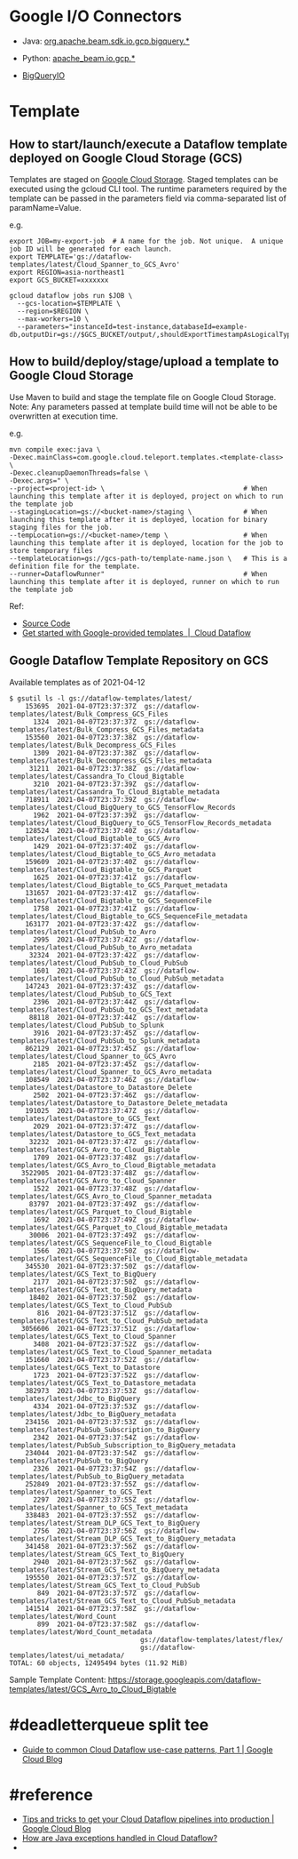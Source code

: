 # Google I/O Connectors

- Java: [org.apache.beam.sdk.io.gcp.bigquery.*](https://github.com/apache/beam/tree/master/sdks/java/io/google-cloud-platform/src/main/java/org/apache/beam/sdk/io/gcp/)
- Python: [apache_beam.io.gcp.*](https://github.com/apache/beam/tree/master/sdks/python/apache_beam/io/gcp)


- [BigQueryIO](https://beam.apache.org/documentation/io/built-in/google-bigquery/)

# Template

## How to start/launch/execute a Dataflow template deployed on Google Cloud Storage (GCS)

Templates are staged on [Google Cloud Storage](#google-dataflow-template-repository-on-gcs).  Staged templates can be executed using the gcloud CLI tool.
The runtime parameters required by the template can be passed in the parameters field via comma-separated list of paramName=Value.

e.g.

```
export JOB=my-export-job  # A name for the job. Not unique.  A unique job ID will be generated for each launch.
export TEMPLATE='gs://dataflow-templates/latest/Cloud_Spanner_to_GCS_Avro'
export REGION=asia-northeast1
export GCS_BUCKET=xxxxxxx

gcloud dataflow jobs run $JOB \
  --gcs-location=$TEMPLATE \
  --region=$REGION \
  --max-workers=10 \
  --parameters="instanceId=test-instance,databaseId=example-db,outputDir=gs://$GCS_BUCKET/output/,shouldExportTimestampAsLogicalType=true"
```

## How to build/deploy/stage/upload a template to Google Cloud Storage

Use Maven to build and stage the template file on Google Cloud Storage.
Note: Any parameters passed at template build time will not be able to be overwritten at execution time.

e.g.

```
mvn compile exec:java \
-Dexec.mainClass=com.google.cloud.teleport.templates.<template-class> \
-Dexec.cleanupDaemonThreads=false \
-Dexec.args=" \
--project=<project-id> \                                   # When launching this template after it is deployed, project on which to run the template job
--stagingLocation=gs://<bucket-name>/staging \             # When launching this template after it is deployed, location for binary staging files for the job.                 
--tempLocation=gs://<bucket-name>/temp \                   # When launching this template after it is deployed, location for the job to store temporary files 
--templateLocation=gs://gcs-path-to/template-name.json \   # This is a definition file for the template.
--runner=DataflowRunner"                                   # When launching this template after it is deployed, runner on which to run the template job
```

Ref: 
- [Source Code](https://github.com/GoogleCloudPlatform/DataflowTemplates/)
- [Get started with Google-provided templates  |  Cloud Dataflow](https://cloud.google.com/dataflow/docs/guides/templates/provided-templates)

## Google Dataflow Template Repository on GCS

Available templates as of 2021-04-12

```
$ gsutil ls -l gs://dataflow-templates/latest/
    153695  2021-04-07T23:37:37Z  gs://dataflow-templates/latest/Bulk_Compress_GCS_Files
      1324  2021-04-07T23:37:37Z  gs://dataflow-templates/latest/Bulk_Compress_GCS_Files_metadata
    153560  2021-04-07T23:37:38Z  gs://dataflow-templates/latest/Bulk_Decompress_GCS_Files
      1309  2021-04-07T23:37:38Z  gs://dataflow-templates/latest/Bulk_Decompress_GCS_Files_metadata
     31211  2021-04-07T23:37:38Z  gs://dataflow-templates/latest/Cassandra_To_Cloud_Bigtable
      3210  2021-04-07T23:37:39Z  gs://dataflow-templates/latest/Cassandra_To_Cloud_Bigtable_metadata
    718911  2021-04-07T23:37:39Z  gs://dataflow-templates/latest/Cloud_BigQuery_to_GCS_TensorFlow_Records
      1962  2021-04-07T23:37:39Z  gs://dataflow-templates/latest/Cloud_BigQuery_to_GCS_TensorFlow_Records_metadata
    128524  2021-04-07T23:37:40Z  gs://dataflow-templates/latest/Cloud_Bigtable_to_GCS_Avro
      1429  2021-04-07T23:37:40Z  gs://dataflow-templates/latest/Cloud_Bigtable_to_GCS_Avro_metadata
    159609  2021-04-07T23:37:40Z  gs://dataflow-templates/latest/Cloud_Bigtable_to_GCS_Parquet
      1625  2021-04-07T23:37:41Z  gs://dataflow-templates/latest/Cloud_Bigtable_to_GCS_Parquet_metadata
    131657  2021-04-07T23:37:41Z  gs://dataflow-templates/latest/Cloud_Bigtable_to_GCS_SequenceFile
      1758  2021-04-07T23:37:41Z  gs://dataflow-templates/latest/Cloud_Bigtable_to_GCS_SequenceFile_metadata
    163177  2021-04-07T23:37:42Z  gs://dataflow-templates/latest/Cloud_PubSub_to_Avro
      2995  2021-04-07T23:37:42Z  gs://dataflow-templates/latest/Cloud_PubSub_to_Avro_metadata
     32324  2021-04-07T23:37:42Z  gs://dataflow-templates/latest/Cloud_PubSub_to_Cloud_PubSub
      1601  2021-04-07T23:37:43Z  gs://dataflow-templates/latest/Cloud_PubSub_to_Cloud_PubSub_metadata
    147243  2021-04-07T23:37:43Z  gs://dataflow-templates/latest/Cloud_PubSub_to_GCS_Text
      2396  2021-04-07T23:37:44Z  gs://dataflow-templates/latest/Cloud_PubSub_to_GCS_Text_metadata
     88118  2021-04-07T23:37:44Z  gs://dataflow-templates/latest/Cloud_PubSub_to_Splunk
      3916  2021-04-07T23:37:45Z  gs://dataflow-templates/latest/Cloud_PubSub_to_Splunk_metadata
    862129  2021-04-07T23:37:45Z  gs://dataflow-templates/latest/Cloud_Spanner_to_GCS_Avro
      2185  2021-04-07T23:37:45Z  gs://dataflow-templates/latest/Cloud_Spanner_to_GCS_Avro_metadata
    108549  2021-04-07T23:37:46Z  gs://dataflow-templates/latest/Datastore_to_Datastore_Delete
      2502  2021-04-07T23:37:46Z  gs://dataflow-templates/latest/Datastore_to_Datastore_Delete_metadata
    191025  2021-04-07T23:37:47Z  gs://dataflow-templates/latest/Datastore_to_GCS_Text
      2029  2021-04-07T23:37:47Z  gs://dataflow-templates/latest/Datastore_to_GCS_Text_metadata
     32232  2021-04-07T23:37:47Z  gs://dataflow-templates/latest/GCS_Avro_to_Cloud_Bigtable
      1709  2021-04-07T23:37:48Z  gs://dataflow-templates/latest/GCS_Avro_to_Cloud_Bigtable_metadata
   3522905  2021-04-07T23:37:48Z  gs://dataflow-templates/latest/GCS_Avro_to_Cloud_Spanner
      1522  2021-04-07T23:37:48Z  gs://dataflow-templates/latest/GCS_Avro_to_Cloud_Spanner_metadata
     83797  2021-04-07T23:37:49Z  gs://dataflow-templates/latest/GCS_Parquet_to_Cloud_Bigtable
      1692  2021-04-07T23:37:49Z  gs://dataflow-templates/latest/GCS_Parquet_to_Cloud_Bigtable_metadata
     30006  2021-04-07T23:37:49Z  gs://dataflow-templates/latest/GCS_SequenceFile_to_Cloud_Bigtable
      1566  2021-04-07T23:37:50Z  gs://dataflow-templates/latest/GCS_SequenceFile_to_Cloud_Bigtable_metadata
    345530  2021-04-07T23:37:50Z  gs://dataflow-templates/latest/GCS_Text_to_BigQuery
      2177  2021-04-07T23:37:50Z  gs://dataflow-templates/latest/GCS_Text_to_BigQuery_metadata
     18402  2021-04-07T23:37:50Z  gs://dataflow-templates/latest/GCS_Text_to_Cloud_PubSub
       816  2021-04-07T23:37:51Z  gs://dataflow-templates/latest/GCS_Text_to_Cloud_PubSub_metadata
   3056606  2021-04-07T23:37:51Z  gs://dataflow-templates/latest/GCS_Text_to_Cloud_Spanner
      3408  2021-04-07T23:37:52Z  gs://dataflow-templates/latest/GCS_Text_to_Cloud_Spanner_metadata
    151660  2021-04-07T23:37:52Z  gs://dataflow-templates/latest/GCS_Text_to_Datastore
      1723  2021-04-07T23:37:52Z  gs://dataflow-templates/latest/GCS_Text_to_Datastore_metadata
    382973  2021-04-07T23:37:53Z  gs://dataflow-templates/latest/Jdbc_to_BigQuery
      4334  2021-04-07T23:37:53Z  gs://dataflow-templates/latest/Jdbc_to_BigQuery_metadata
    234156  2021-04-07T23:37:53Z  gs://dataflow-templates/latest/PubSub_Subscription_to_BigQuery
      2342  2021-04-07T23:37:54Z  gs://dataflow-templates/latest/PubSub_Subscription_to_BigQuery_metadata
    234044  2021-04-07T23:37:54Z  gs://dataflow-templates/latest/PubSub_to_BigQuery
      2326  2021-04-07T23:37:54Z  gs://dataflow-templates/latest/PubSub_to_BigQuery_metadata
    252849  2021-04-07T23:37:55Z  gs://dataflow-templates/latest/Spanner_to_GCS_Text
      2297  2021-04-07T23:37:55Z  gs://dataflow-templates/latest/Spanner_to_GCS_Text_metadata
    338483  2021-04-07T23:37:55Z  gs://dataflow-templates/latest/Stream_DLP_GCS_Text_to_BigQuery
      2756  2021-04-07T23:37:56Z  gs://dataflow-templates/latest/Stream_DLP_GCS_Text_to_BigQuery_metadata
    341458  2021-04-07T23:37:56Z  gs://dataflow-templates/latest/Stream_GCS_Text_to_BigQuery
      2940  2021-04-07T23:37:56Z  gs://dataflow-templates/latest/Stream_GCS_Text_to_BigQuery_metadata
    195550  2021-04-07T23:37:57Z  gs://dataflow-templates/latest/Stream_GCS_Text_to_Cloud_PubSub
       849  2021-04-07T23:37:57Z  gs://dataflow-templates/latest/Stream_GCS_Text_to_Cloud_PubSub_metadata
    141514  2021-04-07T23:37:58Z  gs://dataflow-templates/latest/Word_Count
       899  2021-04-07T23:37:58Z  gs://dataflow-templates/latest/Word_Count_metadata
                                 gs://dataflow-templates/latest/flex/
                                 gs://dataflow-templates/latest/ui_metadata/
TOTAL: 60 objects, 12495494 bytes (11.92 MiB)
```

Sample Template Content:
https://storage.googleapis.com/dataflow-templates/latest/GCS_Avro_to_Cloud_Bigtable

# #deadletterqueue split tee

- [Guide to common Cloud Dataflow use-case patterns, Part 1 | Google Cloud Blog]


# #reference

- [Tips and tricks to get your Cloud Dataflow pipelines into production | Google Cloud Blog](https://cloud.google.com/blog/products/data-analytics/tips-and-tricks-to-get-your-cloud-dataflow-pipelines-into-production)
- [How are Java exceptions handled in Cloud Dataflow?](https://cloud.google.com/dataflow/docs/resources/faq#how-are-java-exceptions-handled-in-cloud-dataflow)
- [Guide to common Cloud Dataflow use-case patterns, Part 1 | Google Cloud Blog]:
https://cloud.google.com/blog/products/data-analytics/guide-to-common-cloud-dataflow-use-case-patterns-part-1

